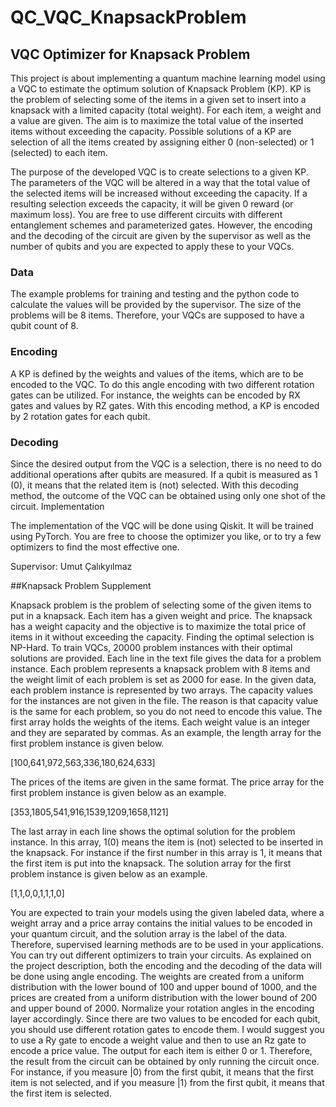 # QC_VQC_KnapsackProblem
## VQC Optimizer for Knapsack Problem
This project is about implementing a quantum machine learning model using a VQC to estimate the optimum solution of Knapsack Problem (KP). KP is the problem of selecting some of the items in a given set to insert into a knapsack with a limited capacity (total weight). For each item, a weight and a value are given. The aim is to maximize the total value of the inserted items without exceeding the capacity. Possible solutions of a KP are selection of all the items created by assigning either 0 (non-selected) or 1 (selected) to each item.

The purpose of the developed VQC is to create selections to a given KP. The parameters of the VQC will be altered in a way that the total value of the selected items will be increased without exceeding the capacity. If a resulting selection exceeds the capacity, it will be given 0 reward (or maximum loss). You are free to use different circuits with different entanglement schemes and parameterized gates. However, the encoding and the decoding of the circuit are given by the supervisor as well as the number of qubits and you are expected to apply these to your VQCs.

### Data

The example problems for training and testing and the python code to calculate the values will be provided by the supervisor. The size of the problems will be 8 items. Therefore, your VQCs are supposed to have a qubit count of 8.

### Encoding
A KP is defined by the weights and values of the items, which are to be encoded to the VQC. To do this angle encoding with two different rotation gates can be utilized. For instance, the weights can be encoded by RX gates and values by RZ gates. With this encoding method, a KP is encoded by 2 rotation gates for each qubit.

### Decoding

Since the desired output from the VQC is a selection, there is no need to do additional operations after qubits are measured. If a qubit is measured as 1 (0), it means that the related item is (not) selected. With this decoding method, the outcome of the VQC can be obtained using only one shot of the circuit.
Implementation

The implementation of the VQC will be done using Qiskit. It will be trained using PyTorch. You are free to choose the optimizer you like, or to try a few optimizers to find the most effective one.

Supervisor: Umut Çalıkyılmaz

##Knapsack Problem Supplement

Knapsack problem is the problem of selecting some of the given items to put in a
knapsack. Each item has a given weight and price. The knapsack has a weight capacity
and the objective is to maximize the total price of items in it without exceeding the
capacity. Finding the optimal selection is NP-Hard.
To train VQCs, 20000 problem instances with their optimal solutions are provided. Each
line in the text file gives the data for a problem instance. Each problem represents a
knapsack problem with 8 items and the weight limit of each problem is set as 2000 for
ease.
In the given data, each problem instance is represented by two arrays. The capacity
values for the instances are not given in the file. The reason is that capacity value is the
same for each problem, so you do not need to encode this value. The first array holds
the weights of the items. Each weight value is an integer and they are separated by
commas. As an example, the length array for the first problem instance is given below.


[100,641,972,563,336,180,624,633]


The prices of the items are given in the same format. The price array for the first
problem instance is given below as an example.


[353,1805,541,916,1539,1209,1658,1121]


The last array in each line shows the optimal solution for the problem instance. In this
array, 1(0) means the item is (not) selected to be inserted in the knapsack. For instance
if the first number in this array is 1, it means that the first item is put into the knapsack.
The solution array for the first problem instance is given below as an example.


[1,1,0,0,1,1,1,0]


You are expected to train your models using the given labeled data, where a weight
array and a price array contains the initial values to be encoded in your quantum circuit,
and the solution array is the label of the data. Therefore, supervised learning methods
are to be used in your applications. You can try out different optimizers to train your
circuits.
As explained on the project description, both the encoding and the decoding of the data
will be done using angle encoding. The weights are created from a uniform distribution
with the lower bound of 100 and upper bound of 1000, and the prices are created from a
uniform distribution with the lower bound of 200 and upper bound of 2000. Normalize
your rotation angles in the encoding layer accordingly. Since there are two values to be
encoded for each qubit, you should use different rotation gates to encode them. I would
suggest you to use a Ry gate to encode a weight value and then to use an Rz gate to
encode a price value.
The output for each item is either 0 or 1. Therefore, the result from the circuit can be
obtained by only running the circuit once. For instance, if you measure |0⟩ from the first
qubit, it means that the first item is not selected, and if you measure |1⟩ from the first
qubit, it means that the first item is selected.
